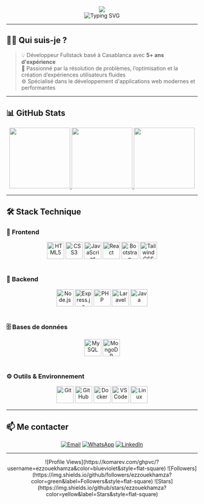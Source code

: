 <div align="center">
  <img src="https://capsule-render.vercel.app/api?type=wave&color=0:38BDF8,100:6366F1&height=250&section=header&text=Ez-zouek%20Hamza&fontSize=45&fontColor=ffffff&animation=twinkling" />
</div>

<div align="center">
  <img src="https://readme-typing-svg.demolab.com?font=Fira+Code&weight=500&size=22&duration=4000&pause=1000&color=38BDF8&center=true&vCenter=true&width=600&lines=Bienvenue+sur+mon+profil+GitHub+!;Développeur+Web+Fullstack+passionné;Toujours+à+l'écoute+des+nouveaux+défis" alt="Typing SVG" />
</div>

---

## 👨‍💻 Qui suis-je ?

> 💡 Développeur Fullstack basé à Casablanca avec **5+ ans d'expérience**  
> 🧠 Passionné par la résolution de problèmes, l’optimisation et la création d’expériences utilisateurs fluides  
> ⚙️ Spécialisé dans le développement d'applications web modernes et performantes

---

## 📊 GitHub Stats

<div align="center">

<a href="https://github.com/ezzouekhamza">
  <img height="160" src="https://github-readme-stats.vercel.app/api?username=ezzouekhamza&show_icons=true&theme=tokyonight&hide_border=true" />
</a>
<a href="https://github.com/ezzouekhamza">
  <img height="160" src="https://streak-stats.demolab.com?user=ezzouekhamza&theme=tokyonight&hide_border=true" />
</a>
<a href="https://github.com/ezzouekhamza">
  <img height="160" src="https://github-readme-stats.vercel.app/api/top-langs/?username=ezzouekhamza&layout=compact&theme=tokyonight&hide_border=true" />
</a>

</div>

---

## 🛠️ Stack Technique

### 🚀 Frontend  
<div align="center">
  <img src="https://cdn.jsdelivr.net/gh/devicons/devicon/icons/html5/html5-original.svg" width="45" title="HTML5" />
  <img src="https://cdn.jsdelivr.net/gh/devicons/devicon/icons/css3/css3-original.svg" width="45" title="CSS3" />
  <img src="https://cdn.jsdelivr.net/gh/devicons/devicon/icons/javascript/javascript-original.svg" width="45" title="JavaScript" />
  <img src="https://cdn.jsdelivr.net/gh/devicons/devicon/icons/react/react-original.svg" width="45" title="React" />
  <img src="https://cdn.jsdelivr.net/gh/devicons/devicon/icons/bootstrap/bootstrap-original.svg" width="45" title="Bootstrap" />
  <img src="https://cdn.jsdelivr.net/gh/devicons/devicon/icons/tailwindcss/tailwindcss-plain.svg" width="45" title="Tailwind CSS" />
</div>

<br/>

### 🔧 Backend  
<div align="center">
  <img src="https://cdn.jsdelivr.net/gh/devicons/devicon/icons/nodejs/nodejs-original.svg" width="45" title="Node.js" />
  <img src="https://cdn.jsdelivr.net/gh/devicons/devicon/icons/express/express-original.svg" width="45" title="Express.js" />
  <img src="https://cdn.jsdelivr.net/gh/devicons/devicon/icons/php/php-original.svg" width="45" title="PHP" />
  <img src="https://cdn.jsdelivr.net/gh/devicons/devicon/icons/laravel/laravel-plain.svg" width="45" title="Laravel" />
  <img src="https://cdn.jsdelivr.net/gh/devicons/devicon/icons/java/java-original.svg" width="45" title="Java" />
</div>

<br/>

### 🗄️ Bases de données  
<div align="center">
  <img src="https://cdn.jsdelivr.net/gh/devicons/devicon/icons/mysql/mysql-original.svg" width="45" title="MySQL" />
  <img src="https://cdn.jsdelivr.net/gh/devicons/devicon/icons/mongodb/mongodb-original.svg" width="45" title="MongoDB" />
</div>

<br/>

### ⚙️ Outils & Environnement  
<div align="center">
  <img src="https://cdn.jsdelivr.net/gh/devicons/devicon/icons/git/git-original.svg" width="45" title="Git" />
  <img src="https://cdn.jsdelivr.net/gh/devicons/devicon/icons/github/github-original.svg" width="45" title="GitHub" />
  <img src="https://cdn.jsdelivr.net/gh/devicons/devicon/icons/docker/docker-original.svg" width="45" title="Docker" />
  <img src="https://cdn.jsdelivr.net/gh/devicons/devicon/icons/vscode/vscode-original.svg" width="45" title="VS Code" />
  <img src="https://cdn.jsdelivr.net/gh/devicons/devicon/icons/linux/linux-original.svg" width="45" title="Linux" />
</div>

---

## 📫 Me contacter

<div align="center">

[![Email](https://img.shields.io/badge/ezzouekhamza2411@gmail.com-D14836?style=for-the-badge&logo=gmail&logoColor=white)](mailto:ezzouekhamza2411@gmail.com)
[![WhatsApp](https://img.shields.io/badge/WhatsApp-25D366?style=for-the-badge&logo=whatsapp&logoColor=white)](https://wa.me/212640347045)
[![LinkedIn](https://img.shields.io/badge/LinkedIn-0077B5?style=for-the-badge&logo=linkedin&logoColor=white)](https://linkedin.com/in/votreprofil)

</div>

---

<div align="center">
  ![Profile Views](https://komarev.com/ghpvc/?username=ezzouekhamza&color=blueviolet&style=flat-square)
  ![Followers](https://img.shields.io/github/followers/ezzouekhamza?color=green&label=Followers&style=flat-square)
  ![Stars](https://img.shields.io/github/stars/ezzouekhamza?color=yellow&label=Stars&style=flat-square)
</div>
